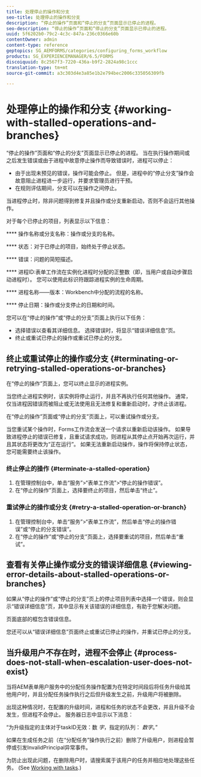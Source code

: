 ```yaml
---
title: 处理停止的操作和分支
seo-title: 处理停止的操作和分支
description: “停止的操作”页面和“停止的分支”页面显示已停止的进程。
seo-description: “停止的操作”页面和“停止的分支”页面显示已停止的进程。
uuid: 5f6202b0-79c2-4c3c-847a-236c0366e60b
contentOwner: admin
content-type: reference
geptopics: SG_AEMFORMS/categories/configuring_forms_workflow
products: SG_EXPERIENCEMANAGER/6.5/FORMS
discoiquuid: 8c2567f3-7220-436a-b9f2-2824a98c1ccc
translation-type: tm+mt
source-git-commit: a3c303d4e3a85e1b2e794bec2006c335056309fb

---
```



# 处理停止的操作和分支 {#working-with-stalled-operations-and-branches}

“停止的操作”页面和“停止的分支”页面显示已停止的进程。 当在执行操作期间或之后发生错误或由于进程中故意停止操作而导致错误时，进程可以停止：

* 由于出现未预见的错误，操作可能会停止。 但是，进程中的“停止分支”操作会故意阻止进程进一步运行，并要求管理员进行干预。
* 在规则评估期间，分支可以在操作之间停止。

当进程停止时，除非问题得到修复并且操作或分支重新启动，否则不会运行其他操作。

对于每个已停止的项目，列表显示以下信息：

**** 操作名称或分支名称：操作或分支的名称。

**** 状态：对于已停止的项目，始终处于停止状态。

**** 错误：问题的简短描述。

**** 进程ID:表单工作流在实例化进程时分配的正整数（即，当用户或自动步骤启动进程时）。 您可以使用此标识符跟踪进程实例的生命周期。

**** 进程名称——版本：Workbench中分配的流程的名称。

**** 停止日期：操作或分支停止的日期和时间。

您可以在“停止的操作”或“停止的分支”页面上执行以下任务：

* 选择错误以查看其详细信息。 选择错误时，将显示“错误详细信息”页。
* 终止或重试已停止的操作或重试已停止的分支。

## 终止或重试停止的操作或分支 {#terminating-or-retrying-stalled-operations-or-branches}

在“停止的操作”页面上，您可以终止显示的进程实例。

当您终止进程实例时，该实例将停止运行，并且不再执行任何其他操作。 通常，仅当进程因错误而被阻止或无法使用且无法修复和重新启动时，才终止该进程。

在“停止的操作”页面或“停止的分支”页面上，可以重试操作或分支。

当您重试某个操作时，Forms工作流会发送一个请求以重新启动该操作。 如果导致进程停止的错误已修复，且重试请求成功，则进程从其停止点开始再次运行，并且其状态将更改为“正在运行”。 如果无法重新启动操作，操作将保持停止状态，您可能需要终止该操作。

### 终止停止的操作 {#terminate-a-stalled-operation}

1. 在管理控制台中，单击“服务”>“表单工作流”>“停止的操作错误”。
1. 在“停止的操作”页面上，选择要终止的项目，然后单击“终止”。

### 重试停止的操作或分支 {#retry-a-stalled-operation-or-branch}

1. 在管理控制台中，单击“服务”>“表单工作流”，然后单击“停止的操作错误”或“停止的分支错误”。
1. 在“停止的操作”或“停止的分支”页面上，选择要重试的项目，然后单击“重试”。

## 查看有关停止操作或分支的错误详细信息 {#viewing-error-details-about-stalled-operations-or-branches}

如果从“停止的操作”或“停止的分支”页上的停止项目列表中选择一个错误，则会显示“错误详细信息”页，其中显示有关该错误的详细信息，有助于您解决问题。

页面底部的框包含错误信息。

您还可以从“错误详细信息”页面终止或重试已停止的操作，并重试已停止的分支。

## 当升级用户不存在时，进程不会停止 {#process-does-not-stall-when-escalation-user-does-not-exist}

当将AEM表单用户服务中的分配任务操作配置为在特定时间段后将任务升级给其他用户时，并且分配任务操作执行之后但升级发生之前，升级用户将被删除。

出现这种情况时，在配置的升级时间，进程和任务的状态不会更改，并且升级不会发生，但进程不会停止。 服务器日志中显示以下消息：

“为升级指定的主体对于taskID无效：数 *字*，指定的队列： *数字*。”

如果在生成任务之前（在“分配任务”操作执行之前）删除了升级用户，则进程会暂停或引发InvalidPrincipal异常事件。

为防止出现此问题，在删除用户时，请搜索属于该用户的任务并相应地处理这些任务。 (See [Working with tasks](/help/forms/using/admin-help/tasks.md#working-with-tasks).)

